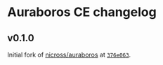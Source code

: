 # Auraboros CE changelog

## v0.1.0
Initial fork of [nicross/auraboros](https://github.com/nicross/auraboros) at [`376e063`](https://github.com/nicross/auraboros/commit/376e063bf7a50d85aa6d467523a2bf04d0df3bf9).
